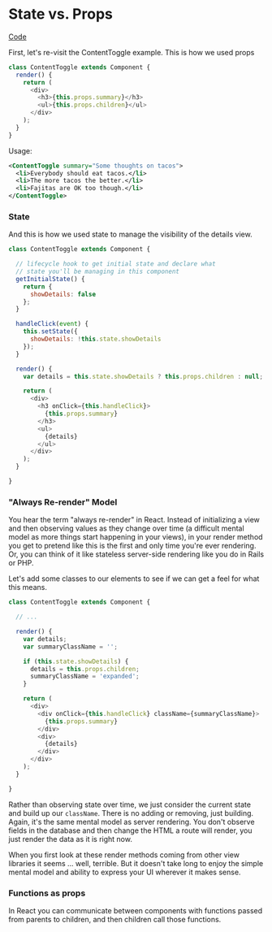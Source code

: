 # State vs. Props

[Code](./code)

First, let's re-visit the ContentToggle example. This is how we used props

```js
class ContentToggle extends Component {
  render() {
    return (
      <div>
        <h3>{this.props.summary}</h3>
        <ul>{this.props.children}</ul>
      </div>
    );
  }
}
```

Usage:

```xml
<ContentToggle summary="Some thoughts on tacos">
  <li>Everybody should eat tacos.</li>
  <li>The more tacos the better.</li>
  <li>Fajitas are OK too though.</li>
</ContentToggle>
```

### State

And this is how we used state to manage the visibility of the details view.

```js
class ContentToggle extends Component {

  // lifecycle hook to get initial state and declare what
  // state you'll be managing in this component
  getInitialState() {
    return {
      showDetails: false
    };
  }

  handleClick(event) {
    this.setState({
      showDetails: !this.state.showDetails
    });
  }

  render() {
    var details = this.state.showDetails ? this.props.children : null;

    return (
      <div>
        <h3 onClick={this.handleClick}>
          {this.props.summary}
        </h3>
        <ul>
          {details}
        </ul>
      </div>
    );
  }

}
```

### "Always Re-render" Model

You hear the term "always re-render" in React. Instead of initializing a
view and then observing values as they change over time (a difficult
mental model as more things start happening in your views), in your
render method you get to pretend like this is the first and only time
you're ever rendering. Or, you can think of it like stateless
server-side rendering like you do in Rails or PHP.

Let's add some classes to our elements to see if we can get a feel for
what this means.

```js
class ContentToggle extends Component {

  // ...

  render() {
    var details;
    var summaryClassName = '';

    if (this.state.showDetails) {
      details = this.props.children;
      summaryClassName = 'expanded';
    }

    return (
      <div>
        <div onClick={this.handleClick} className={summaryClassName}>
          {this.props.summary}
        </div>
        <div>
          {details}
        </div>
      </div>
    );
  }

}
```

Rather than observing state over time, we just consider the current
state and build up our `className`. There is no adding or removing, just
building. Again, it's the same mental model as server rendering. You
don't observe fields in the database and then change the HTML a route
will render, you just render the data as it is right now.

When you first look at these render methods coming from other view
libraries it seems ... well, terrible. But it doesn't take long to enjoy
the simple mental model and ability to express your UI wherever it makes
sense.

### Functions as props

In React you can communicate between components with functions passed from parents to children, and then children call those functions.



